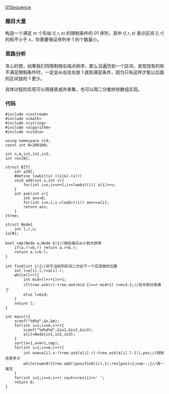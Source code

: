 [01Sequence](https://www.luogu.com.cn/problem/AT_abc216_g)

### 题目大意

构造一个满足 $m$ 个形如 $(l,r,x)$ 的限制条件的 $01$ 序列，其中 $(l,r,x)$ 表示区间 $[l,r]$ 的和不小于 $x$，你需要保证序列中 $1$ 的个数最小。

### 思路分析

贪心的想，如果我们将限制按右端点排序，那么当遍历到一个区间，发现现有的和不满足限制条件时，一定会从右往左放 $1$ 直到满足条件，因为只有这样才能让后面的区间放的 $1$ 更少。

具体过程的实现可以用链表或并查集，也可以用二分套树状数组实现。

### 代码

```
#include <iostream>
#include <cmath>
#include <cstring>
#include <algorithm>
#include <cstdio>

using namespace std;
const int N=200100;

int n,m,in1,in2,in3;
int res[N];

struct BIT{
    int a[N];
    #define lowbit(x) ((x)&(-(x)))
    void add(int x,int v){
        for(int i=x;i<=n+1;i+=lowbit(i)) a[i]+=v;
    }
    int ask(int x){
        int ans=0;
        for(int i=x;i;i-=lowbit(i)) ans+=a[i];
        return ans;
    }
}tree;

struct Node{
    int l,r,x;
}a[N];

bool cmp(Node a,Node b){//按右端点从小到大排序
    if(a.r!=b.r) return a.r<b.r;
    return a.l<b.l;
}

int find(int i){//对于当前的区间二分出下一个应该放的位置
    int l=a[i].l,r=a[i].r;
    while(l<r){
        int mid=(l+r+1)>>1;
        if(tree.ask(r)-tree.ask(mid-1)==r-mid+1) r=mid-1;//右半部分放满了
        else l=mid;
    }
    return l;
}

int main(){
    scanf("%d%d",&n,&m);
    for(int i=1;i<=m;i++){
        scanf("%d%d%d",&in1,&in2,&in3);
        a[i]=Node{in1,in2,in3};
    }
    sort(a+1,a+m+1,cmp);
    for(int i=1;i<=m;i++){
        int num=a[i].x-(tree.ask(a[i].r)-tree.ask(a[i].l-1)),pos;//找到还差多少
        while(num>0){tree.add((pos=find(i)),1);res[pos]=1;num--;}//逐一填充
    }
    for(int i=1;i<=n;i++) cout<<res[i]<<' ';
    return 0;
}
```